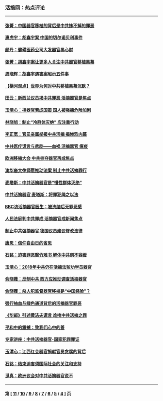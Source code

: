 ### 活摘网：热点评论
---
#### [张菁：中国器官移植的背后是中共抹不掉的罪恶](../../pages/nf5879/n13974977.md?07240430) 
#### [惠虎宇：胡鑫宇案 中国的切尔诺贝利事件](../../pages/nf5879/n13942916.md?07240430) 
#### [颜丹：健耕医药公司大发器官黑心财](../../pages/nf5879/n13940134.md?07240430) 
#### [张菁：胡鑫宇案让更多人关注中共器官移植黑幕](../../pages/nf5879/n13929073.md?07240430) 
#### [周晓辉：胡鑫宇遇害案昭示五件事](../../pages/nf5879/n13921870.md?07240430) 
#### [【横河观点】世界为何对中共移植黑幕沉默？](../../pages/nf5879/n13244249.md?07240430) 
#### [田云：新西兰议员揭中共罪恶 活摘器官是焦点](../../pages/nf5879/n13070629.md?07240430) 
#### [玉清心：捐器官若成国策 国人被强摘危险加剧](../../pages/nf5879/n12802713.md?07240430) 
#### [林晓旭：制止“冷群体灭绝” 应注重行动](../../pages/nf5879/n12779736.md?07240430) 
#### [李正宽：官员亲属举报中共活摘 揭惨烈内幕](../../pages/nf5879/n12684490.md?07240430) 
#### [中共医疗谎言与悲剧——血祸 活摘器官 瘟疫](../../pages/nf5879/n12372103.md?07240430) 
#### [欧洲移植大会 中共掠夺器官再成焦点](../../pages/nf5879/n11538883.md?07240430) 
#### [澳华裔大律师愿推动法案 制止中共活摘罪行](../../pages/nf5879/n11377039.md?07240430) 
#### [麦塔斯：中共活摘器官是“慢性群体灭绝”](../../pages/nf5879/n11350529.md?07240430) 
#### [中共活摘器官 麦塔斯：将罪犯绳之以法](../../pages/nf5879/n11347973.md?07240430) 
#### [BBC访活摘器官医生：被洗脑后无罪恶感](../../pages/nf5879/n11335935.md?07240430) 
#### [人民法庭判中共罪成 活摘器官成新闻焦点](../../pages/nf5879/n11331578.md?07240430) 
#### [制止中共强摘器官 德国议员建议修改法律](../../pages/nf5879/n11249451.md?07240430) 
#### [唐恩：信仰自由日的省思](../../pages/nf5879/n11003525.md?07240430) 
#### [石铭：迫害罪恶罄竹难书  解体中共刻不容缓](../../pages/nf5879/n10942855.md?07240430) 
#### [玉清心：2018年中共仍在活摘法轮功学员器官](../../pages/nf5879/n10914646.md?07240430) 
#### [俞晓薇：反制中共 西方应推动调查活摘器官](../../pages/nf5879/n10794671.md?07240430) 
#### [俞晓薇：杀人犯监督器官移植是“中国经验”？](../../pages/nf5879/n10466427.md?07240430) 
#### [强行抽血与绿色通道背后的活摘器官罪恶](../../pages/nf5879/n10004708.md?07240430) 
#### [《华邮》引述黄洁夫谎言 难掩中共活摘之罪](../../pages/nf5879/n9642309.md?07240430) 
#### [平和中的震撼：致我们心中的善](../../pages/nf5879/n9021123.md?07240430) 
#### [专家讲座：中共活摘器官-国家犯罪罪证](../../pages/nf5879/n8828153.md?07240430) 
#### [玉清心：江西红会器官捐献官员贪腐的背后](../../pages/nf5879/n8522122.md?07240430) 
#### [石铭：结束迫害须国际社会的关注和支持](../../pages/nf5879/n8443497.md?07240430) 
#### [觅真：欧洲议会对中共活摘器官说不](../../pages/nf5879/n8337486.md?07240430) 

---
#### 第 [ [11](./11.md?07240430) / [10](./10.md?07240430) / [9](./9.md?07240430) / [8](./8.md?07240430) / [7](./7.md?07240430) / [6](./6.md?07240430) / [5](./5.md?07240430) / [4](./4.md?07240430) ] 页
